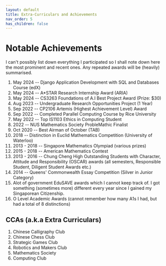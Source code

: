 ```yaml
---
layout: default
title: Extra-Curriculars and Achievements
nav_order: 5
has_children: false
---
```


# Notable Achievements
I can't possibly list down everything I participated so I shall note down here the most prominent and recent ones. Any repeated awards will be (heavily) summarised.

1. May 2024 -- Django Application Development with SQL and Databases Course (edX)
2. May 2024 -- A\*STAR Research Internship Award (ARIA)  
3. May 2024 -- CS3263 Foundations of A.I Best Project Award (Prize: $30) 
4. Aug 2023 -- Undergraduate Research Opportunities Project (1 Year)  
5. Sep 2022 -- CP2106 Artemis (Highest Achievement Level) Award  
6. Sep 2022 -- Completed Parallel Computing Course by Rice University  
7. May 2022 -- Top IS1103 Ethics in Computing Student  
8. 2022 -- NUS Mathematics Society ProbleMathic Finalist  
9. Oct 2020 -- Best Airman of October (TAB)  
10. 2018 -- Distinction in Euclid Mathematics Competition (University of Waterloo)  
11. 2013 - 2018 -- Singapore Mathematics Olympiad (various prizes)  
12. 2015 - 2018 -- American Mathematics Contest  
13. 2013 - 2016 -- Chung Cheng High Outstanding Students with Character, Attitude and Responsibility (OSCAR) awards (all semesters, Responsible Student, Diligent Student Awards etc.)  
14. 2014 -- Queens' Commonwealth Essay Competition (Silver in Junior Category)  
15. Alot of government EduSAVE awards which I cannot keep track of. I got something (sometimes more) different every year since I gained my Singaporean Citizenship.  
16. O Level Academic Awards (cannot remember how many A1s I had, but had a total of 8 distinctions)  

## CCAs (a.k.a Extra Curriculars)  

1. Chinese Calligraphy Club  
2. Chinese Chess Club  
3. Strategic Games Club  
4. Robotics and Makers Club  
5. Mathematics Society  
6. Computing Club  
